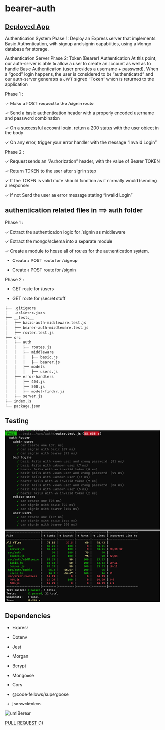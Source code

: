 # bearer-auth

## [Deployed App](https://bearer-auth-wafa.herokuapp.com/)

Authentication System Phase 1: Deploy an Express server that implements Basic Authentication, with signup and signin capabilities, using a Mongo database for storage.

Authentication Server Phase 2: Token (Bearer) Authentication
At this point, our auth-server is able to allow a user to create an account as well as to handle Basic Authentication (user provides a username + password). When a “good” login happens, the user is considered to be “authenticated” and our auth-server generates a JWT signed “Token” which is returned to the application

Phase 1 :

✓  Make a POST request to the /signin route

✓  Send a basic authentication header with a properly encoded username and password combination

✓  On a successful account login, return a 200 status with the user object in the body

✓  On any error, trigger your error handler with the message “Invalid Login”

Phase 2 :


✓ Request sends an “Authorization” header, with the value of Bearer TOKEN

✓ Return TOKEN to the user after signin step 

✓ If the TOKEN is valid route should function as it normally would (sending a response)

✓ If not Send the user an error message stating “Invalid Login”

## authentication related files in ==> auth folder

Phase 1 :


✓ Extract the authentication logic for /signin as middleware

✓ Extract the mongo/schema into a separate module

✓ Create a module to house all of routes for the authentication system.

- Create a POST route for /signup

- Create a POST route for /signin

Phase 2 :

- GET route for /users

- GET route for /secret stuff

```
├── .gitignore
├── .eslintrc.json
├── __tests__
│   ├── basic-auth-middleware.test.js
│   ├── bearer-auth-middleware.test.js
│   ├── router.test.js
├── src
│   ├── auth
│   │   ├── routes.js
│   │   ├── middleware
│   │   │   ├── basic.js
│   │   │   ├── bearer.js
│   │   ├── models
│   │   │   ├── users.js
│   ├── error-handlers
│   │   ├── 404.js
│   │   ├── 500.js
│   │   ├── model-finder.js
│   ├── server.js
├── index.js
└── package.json
```

## Testing

![](./test.png)
![](./tableTest.png)

<!-- ✓ POST to /signup to create a new user

✓ POST to /signin to login as a user (use basic auth)

✓ Need tests for auth middleware and the routes


[Actions](https://github.com/wafaankoush99/bearer-auth/actions) -->


<!-- ![](./test.png) -->

## Dependencies 

- Express

- Dotenv

- Jest

- Morgan

- Bcrypt

- Mongoose

- Cors

- @code-fellows/supergoose

- jsonwebtoken


![umlBerear](https://user-images.githubusercontent.com/78326110/119568843-a1222880-bdb6-11eb-93c6-e8806dc61640.png)

[PULL REQUEST (1) ](https://github.com/wafaankoush99/bearer-auth/pull/1) 

